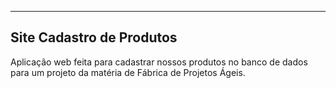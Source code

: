 -------------------------
Site Cadastro de Produtos
-------------------------

Aplicação web feita para cadastrar nossos produtos no banco de dados para um projeto da matéria de Fábrica de Projetos Ágeis.
